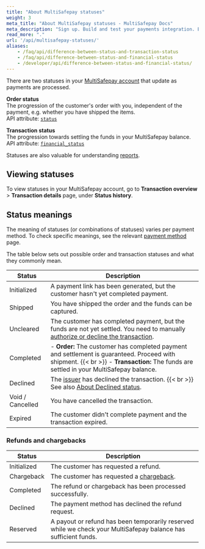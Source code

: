 ```yaml
---
title: "About MultiSafepay statuses"
weight: 3
meta_title: "About MultiSafepay statuses - MultiSafepay Docs"
meta_description: "Sign up. Build and test your payments integration. Explore our products and services. Use our API Reference, SDKs, and wrappers. Get support."
read_more: "."
url: '/api/multisafepay-statuses/'
aliases:
    - /faq/api/difference-between-status-and-transaction-status
    - /faq/api/difference-between-status-and-financial-status
    - /developer/api/difference-between-status-and-financial-status/
---
```


There are two statuses in your [MultiSafepay account](https://merchant.multisafepay.com/) that update as payments are processed. 

**Order status**  
The progression of the customer's order with you, independent of the payment, e.g. whether you have shipped the items.   
API attribute: [`status`](/api/#status)

**Transaction status**  
The progression towards settling the funds in your MultiSafepay balance.  
API attribute: [`financial_status`](/api/#financial_status)

Statuses are also valuable for understanding [reports](/business/accounting/reports/).

## Viewing statuses

To view statuses in your MultiSafepay account, go to **Transaction overview** > **Transaction details** page, under **Status history**. 

## Status meanings

The meaning of statuses (or combinations of statuses) varies per payment method. To check specific meanings, see the relevant [payment method](/payments/methods/) page. 

The table below sets out possible order and transaction statuses and what they commonly mean.

| Status | Description |
|---|---|
| Initialized | A payment link has been generated, but the customer hasn't yet completed payment. |
| Shipped | You have shipped the order and the funds can be captured. |
| Uncleared | The customer has completed payment, but the funds are not yet settled. You need to manually [authorize or decline the transaction](/faq/finance/evaluating-uncleared-card-transactions/). |
| Completed | - **Order:** The customer has completed payment and settlement is guaranteed. Proceed with shipment. {{< br >}} - **Transaction:** The funds are settled in your MultiSafepay balance. |
| Declined | The [issuer](/getting-started/glossary/#issuer) has declined the transaction. {{< br >}} See also [About Declined status](/payments/methods/credit-and-debit-cards/user-guide/declined-status/). |
| Void / Cancelled | You have cancelled the transaction. |
| Expired | The customer didn't complete payment and the transaction expired. |

### Refunds and chargebacks

| Status | Description |
|---|---|
|Initialized | The customer has requested a refund.|
| Chargeback | The customer has requested a [chargeback](/payments/chargebacks/).|
| Completed | The refund or chargeback has been  processed successfully. |
| Declined | The payment method has declined the refund request. |
| Reserved | A payout or refund has been temporarily reserved while we check your MultiSafepay balance has sufficient funds. |




